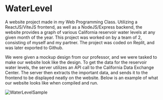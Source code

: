 # WaterLevel
A website project made in my Web Programming Class. Utilizing a ReactJS/ViteJS frontend, as well as a NodeJS/Express backend, the website provides a graph of various California reservoir water levels at any given month of the year. This project was worked on by a team of 2, consisting of myself and my partner. The project was coded on Replit, and was later exported to Github.

We were given a mockup design from our professor, and we were tasked to make our website look like the design. To get the data for the reservoir water levels, the server utilizes an API call to the California Data Exchange Center. The server then extracts the important data, and sends it to the frontend to be displayed neatly on the website. Below is an example of what our website looks like when compiled and run.

![WaterLevelSample](https://user-images.githubusercontent.com/30218521/216345864-8dab7b7a-f036-46bf-af04-e524243a46eb.PNG)

